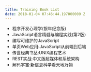 ```yaml
---
title: Training Book List
date: 2018-01-04 07:46:44.197000000 Z
---
```


- 程序开发心理学(银年纪念版)
- JavaScript语言精髓与编程实践(第2版)
- 编写可维护的JavaScript
- 单页Web应用:JavaScript从前端到后端
- 传世经典书丛:UNIX编程艺术
- REST实战:中文版超媒体和系统架构
- 解码宇宙:新信息科学看天地万物